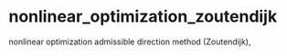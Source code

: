 # nonlinear_optimization_zoutendijk
nonlinear optimization admissible direction method (Zoutendijk),
